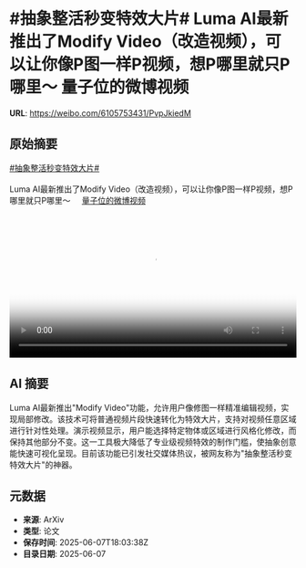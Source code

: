# #抽象整活秒变特效大片# Luma AI最新推出了Modify Video（改造视频），可以让你像P图一样P视频，想P哪里就只P哪里～ 量子位的微博视频

**URL**: https://weibo.com/6105753431/PvpJkiedM

## 原始摘要

<a href="https://m.weibo.cn/search?containerid=231522type%3D1%26t%3D10%26q%3D%23%E6%8A%BD%E8%B1%A1%E6%95%B4%E6%B4%BB%E7%A7%92%E5%8F%98%E7%89%B9%E6%95%88%E5%A4%A7%E7%89%87%23&amp;extparam=%23%E6%8A%BD%E8%B1%A1%E6%95%B4%E6%B4%BB%E7%A7%92%E5%8F%98%E7%89%B9%E6%95%88%E5%A4%A7%E7%89%87%23" data-hide=""><span class="surl-text">#抽象整活秒变特效大片#</span></a> <br><br>Luma AI最新推出了Modify Video（改造视频），可以让你像P图一样P视频，想P哪里就只P哪里～ <a href="https://video.weibo.com/show?fid=1034:5174602528129141" data-hide=""><span class="url-icon"><img style="width: 1rem;height: 1rem" src="https://h5.sinaimg.cn/upload/2015/09/25/3/timeline_card_small_video_default.png" referrerpolicy="no-referrer"></span><span class="surl-text">量子位的微博视频</span></a> <br clear="both"><div style="clear: both"></div><video controls="controls" poster="https://tvax4.sinaimg.cn/orj480/006Fd7o3ly1i25s8h4h13j30u01hcgoa.jpg" style="width: 100%"><source src="https://f.video.weibocdn.com/o0/VtftAOWPlx08oPFR44sE01041200mz8V0E010.mp4?label=mp4_720p&amp;template=720x1280.24.0&amp;ori=0&amp;ps=1CwnkDw1GXwCQx&amp;Expires=1749322717&amp;ssig=2ag4UkW8e8&amp;KID=unistore,video"><source src="https://f.video.weibocdn.com/o0/No2jR783lx08oPFQjMRa01041200d5qd0E010.mp4?label=mp4_hd&amp;template=540x960.24.0&amp;ori=0&amp;ps=1CwnkDw1GXwCQx&amp;Expires=1749322717&amp;ssig=gSwsaZrrHP&amp;KID=unistore,video"><source src="https://f.video.weibocdn.com/o0/UgkQhEqplx08oPFQi2e4010412006DpO0E010.mp4?label=mp4_ld&amp;template=360x640.24.0&amp;ori=0&amp;ps=1CwnkDw1GXwCQx&amp;Expires=1749322717&amp;ssig=Q%2Bhhw9yoH%2F&amp;KID=unistore,video"><p>视频无法显示，请前往<a href="https://video.weibo.com/show?fid=1034%3A5174602528129141" target="_blank" rel="noopener noreferrer">微博视频</a>观看。</p></video>

## AI 摘要

Luma AI最新推出"Modify Video"功能，允许用户像修图一样精准编辑视频，实现局部修改。该技术可将普通视频片段快速转化为特效大片，支持对视频任意区域进行针对性处理。演示视频显示，用户能选择特定物体或区域进行风格化修改，而保持其他部分不变。这一工具极大降低了专业级视频特效的制作门槛，使抽象创意能快速可视化呈现。目前该功能已引发社交媒体热议，被网友称为"抽象整活秒变特效大片"的神器。

## 元数据

- **来源**: ArXiv
- **类型**: 论文
- **保存时间**: 2025-06-07T18:03:38Z
- **目录日期**: 2025-06-07
